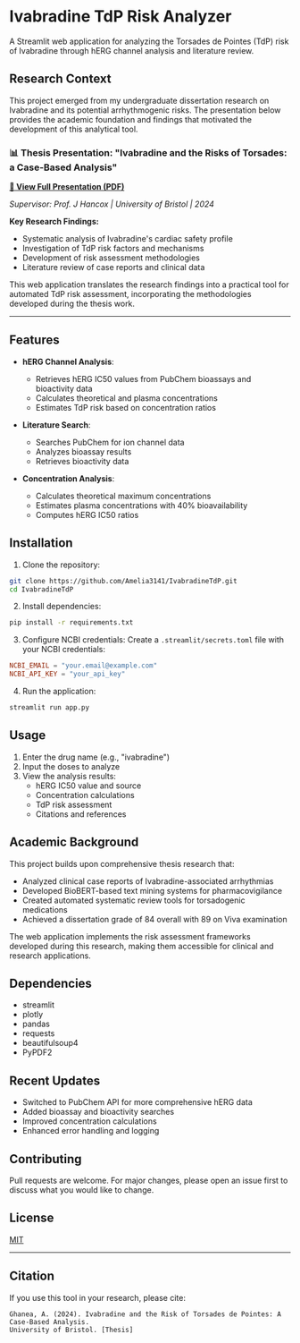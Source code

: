 # Ivabradine TdP Risk Analyzer

A Streamlit web application for analyzing the Torsades de Pointes (TdP) risk of Ivabradine through hERG channel analysis and literature review.

## Research Context

This project emerged from my undergraduate dissertation research on Ivabradine and its potential arrhythmogenic risks. The presentation below provides the academic foundation and findings that motivated the development of this analytical tool.

### 📊 Thesis Presentation: "Ivabradine and the Risks of Torsades: a Case-Based Analysis"

**[📄 View Full Presentation (PDF)](<Ivabradine Thesis Presentation.pdf>)**

*Supervisor: Prof. J Hancox | University of Bristol | 2024*

**Key Research Findings:**
- Systematic analysis of Ivabradine's cardiac safety profile
- Investigation of TdP risk factors and mechanisms
- Development of risk assessment methodologies
- Literature review of case reports and clinical data

This web application translates the research findings into a practical tool for automated TdP risk assessment, incorporating the methodologies developed during the thesis work.

---

## Features

- **hERG Channel Analysis**: 
  - Retrieves hERG IC50 values from PubChem bioassays and bioactivity data
  - Calculates theoretical and plasma concentrations
  - Estimates TdP risk based on concentration ratios

- **Literature Search**:
  - Searches PubChem for ion channel data
  - Analyzes bioassay results
  - Retrieves bioactivity data

- **Concentration Analysis**:
  - Calculates theoretical maximum concentrations
  - Estimates plasma concentrations with 40% bioavailability
  - Computes hERG IC50 ratios

## Installation

1. Clone the repository:
```bash
git clone https://github.com/Amelia3141/IvabradineTdP.git
cd IvabradineTdP
```

2. Install dependencies:
```bash
pip install -r requirements.txt
```

3. Configure NCBI credentials:
Create a `.streamlit/secrets.toml` file with your NCBI credentials:
```toml
NCBI_EMAIL = "your.email@example.com"
NCBI_API_KEY = "your_api_key"
```

4. Run the application:
```bash
streamlit run app.py
```

## Usage

1. Enter the drug name (e.g., "ivabradine")
2. Input the doses to analyze
3. View the analysis results:
   - hERG IC50 value and source
   - Concentration calculations
   - TdP risk assessment
   - Citations and references

## Academic Background

This project builds upon comprehensive thesis research that:
- Analyzed clinical case reports of Ivabradine-associated arrhythmias
- Developed BioBERT-based text mining systems for pharmacovigilance
- Created automated systematic review tools for torsadogenic medications
- Achieved a dissertation grade of 84 overall with 89 on Viva examination

The web application implements the risk assessment frameworks developed during this research, making them accessible for clinical and research applications.

## Dependencies

- streamlit
- plotly
- pandas
- requests
- beautifulsoup4
- PyPDF2

## Recent Updates

- Switched to PubChem API for more comprehensive hERG data
- Added bioassay and bioactivity searches
- Improved concentration calculations
- Enhanced error handling and logging

## Contributing

Pull requests are welcome. For major changes, please open an issue first to discuss what you would like to change.

## License

[MIT](https://choosealicense.com/licenses/mit/)

---

## Citation

If you use this tool in your research, please cite:

```
Ghanea, A. (2024). Ivabradine and the Risk of Torsades de Pointes: A Case-Based Analysis. 
University of Bristol. [Thesis]
```
